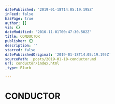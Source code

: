 ```yaml
---
datePublished: '2019-01-18T14:05:19.195Z'
inFeed: false
hasPage: true
author: []
via: {}
dateModified: '2016-11-01T00:47:30.502Z'
title: CONDUCTOR
publisher: {}
description: ''
starred: false
datePublishedOriginal: '2019-01-18T14:05:19.195Z'
sourcePath: _posts/2019-01-18-conductor.md
url: conductor/index.html
_type: Blurb

---
```

# CONDUCTOR